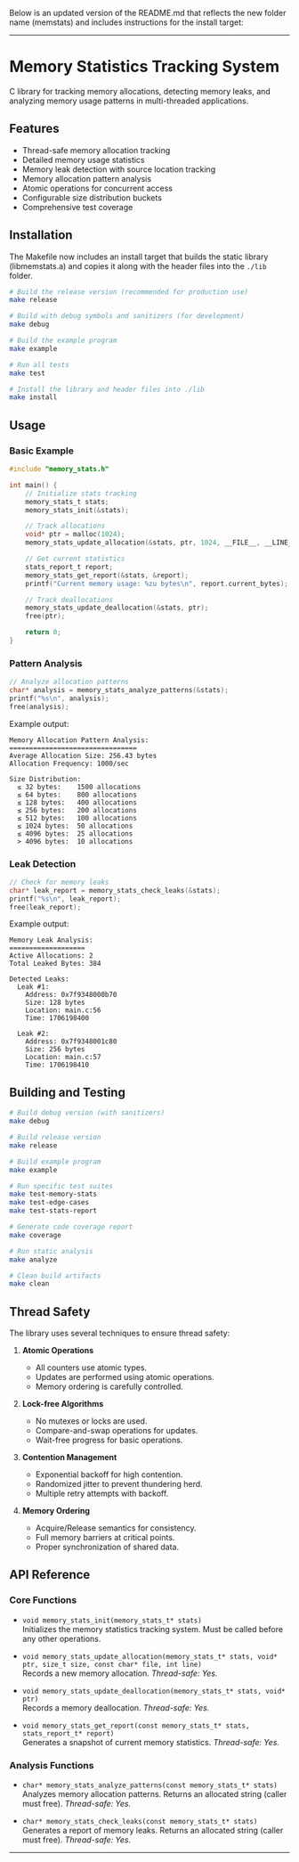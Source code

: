 Below is an updated version of the README.md that reflects the new folder name (memstats) and includes instructions for the install target:

---

# Memory Statistics Tracking System

C library for tracking memory allocations, detecting memory leaks, and analyzing memory usage patterns in multi-threaded applications.

## Features

- Thread-safe memory allocation tracking
- Detailed memory usage statistics
- Memory leak detection with source location tracking
- Memory allocation pattern analysis
- Atomic operations for concurrent access
- Configurable size distribution buckets
- Comprehensive test coverage

## Installation

The Makefile now includes an install target that builds the static library (libmemstats.a) and copies it along with the header files into the `./lib` folder.

```bash
# Build the release version (recommended for production use)
make release

# Build with debug symbols and sanitizers (for development)
make debug

# Build the example program
make example

# Run all tests
make test

# Install the library and header files into ./lib
make install
```

## Usage

### Basic Example

```c
#include "memory_stats.h"

int main() {
    // Initialize stats tracking
    memory_stats_t stats;
    memory_stats_init(&stats);

    // Track allocations
    void* ptr = malloc(1024);
    memory_stats_update_allocation(&stats, ptr, 1024, __FILE__, __LINE__);

    // Get current statistics
    stats_report_t report;
    memory_stats_get_report(&stats, &report);
    printf("Current memory usage: %zu bytes\n", report.current_bytes);

    // Track deallocations
    memory_stats_update_deallocation(&stats, ptr);
    free(ptr);

    return 0;
}
```

### Pattern Analysis

```c
// Analyze allocation patterns
char* analysis = memory_stats_analyze_patterns(&stats);
printf("%s\n", analysis);
free(analysis);
```

Example output:
```
Memory Allocation Pattern Analysis:
================================
Average Allocation Size: 256.43 bytes
Allocation Frequency: 1000/sec

Size Distribution:
  ≤ 32 bytes:    1500 allocations
  ≤ 64 bytes:    800 allocations
  ≤ 128 bytes:   400 allocations
  ≤ 256 bytes:   200 allocations
  ≤ 512 bytes:   100 allocations
  ≤ 1024 bytes:  50 allocations
  ≤ 4096 bytes:  25 allocations
  > 4096 bytes:  10 allocations
```

### Leak Detection

```c
// Check for memory leaks
char* leak_report = memory_stats_check_leaks(&stats);
printf("%s\n", leak_report);
free(leak_report);
```

Example output:
```
Memory Leak Analysis:
===================
Active Allocations: 2
Total Leaked Bytes: 384

Detected Leaks:
  Leak #1:
    Address: 0x7f9348000b70
    Size: 128 bytes
    Location: main.c:56
    Time: 1706198400

  Leak #2:
    Address: 0x7f9348001c80
    Size: 256 bytes
    Location: main.c:57
    Time: 1706198410
```

## Building and Testing

```bash
# Build debug version (with sanitizers)
make debug

# Build release version
make release

# Build example program
make example

# Run specific test suites
make test-memory-stats
make test-edge-cases
make test-stats-report

# Generate code coverage report
make coverage

# Run static analysis
make analyze

# Clean build artifacts
make clean
```

## Thread Safety

The library uses several techniques to ensure thread safety:

1. **Atomic Operations**
   - All counters use atomic types.
   - Updates are performed using atomic operations.
   - Memory ordering is carefully controlled.

2. **Lock-free Algorithms**
   - No mutexes or locks are used.
   - Compare-and-swap operations for updates.
   - Wait-free progress for basic operations.

3. **Contention Management**
   - Exponential backoff for high contention.
   - Randomized jitter to prevent thundering herd.
   - Multiple retry attempts with backoff.

4. **Memory Ordering**
   - Acquire/Release semantics for consistency.
   - Full memory barriers at critical points.
   - Proper synchronization of shared data.

## API Reference

### Core Functions

- `void memory_stats_init(memory_stats_t* stats)`  
  Initializes the memory statistics tracking system. Must be called before any other operations.

- `void memory_stats_update_allocation(memory_stats_t* stats, void* ptr, size_t size, const char* file, int line)`  
  Records a new memory allocation. *Thread-safe: Yes.*

- `void memory_stats_update_deallocation(memory_stats_t* stats, void* ptr)`  
  Records a memory deallocation. *Thread-safe: Yes.*

- `void memory_stats_get_report(const memory_stats_t* stats, stats_report_t* report)`  
  Generates a snapshot of current memory statistics. *Thread-safe: Yes.*

### Analysis Functions

- `char* memory_stats_analyze_patterns(const memory_stats_t* stats)`  
  Analyzes memory allocation patterns. Returns an allocated string (caller must free). *Thread-safe: Yes.*

- `char* memory_stats_check_leaks(const memory_stats_t* stats)`  
  Generates a report of memory leaks. Returns an allocated string (caller must free). *Thread-safe: Yes.*

---